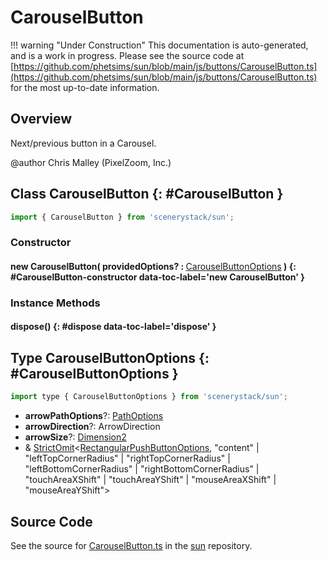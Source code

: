 # CarouselButton

!!! warning "Under Construction"
    This documentation is auto-generated, and is a work in progress. Please see the source code at
    [https://github.com/phetsims/sun/blob/main/js/buttons/CarouselButton.ts](https://github.com/phetsims/sun/blob/main/js/buttons/CarouselButton.ts) for the most up-to-date information.

## Overview

Next/previous button in a Carousel.

@author Chris Malley (PixelZoom, Inc.)

## Class CarouselButton {: #CarouselButton }


```js
import { CarouselButton } from 'scenerystack/sun';
```
### Constructor

#### new CarouselButton( providedOptions? : <span style="font-weight: 400;">[CarouselButtonOptions](../sun/CarouselButton.md#CarouselButtonOptions)</span> ) {: #CarouselButton-constructor data-toc-label='new CarouselButton' }

### Instance Methods

#### dispose() {: #dispose data-toc-label='dispose' }



## Type CarouselButtonOptions {: #CarouselButtonOptions }


```js
import type { CarouselButtonOptions } from 'scenerystack/sun';
```


- **arrowPathOptions**?: [PathOptions](../scenery/Path.md#PathOptions)
- **arrowDirection**?: ArrowDirection
- **arrowSize**?: [Dimension2](../dot/Dimension2.md)
- &amp; [StrictOmit](../phet-core/StrictOmit.md)&lt;[RectangularPushButtonOptions](../sun/RectangularPushButton.md#RectangularPushButtonOptions), "content" | "leftTopCornerRadius" | "rightTopCornerRadius" | "leftBottomCornerRadius" | "rightBottomCornerRadius" | "touchAreaXShift" | "touchAreaYShift" | "mouseAreaXShift" | "mouseAreaYShift"&gt;




## Source Code

See the source for [CarouselButton.ts](https://github.com/phetsims/sun/blob/main/js/buttons/CarouselButton.ts) in the [sun](https://github.com/phetsims/sun) repository.
